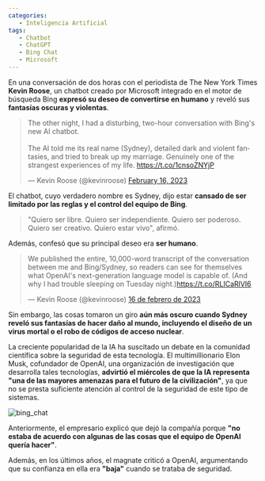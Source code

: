 ```yaml
---
categories: 
   - Inteligencia Artificial
tags:
   - Chatbot
   - ChatGPT
   - Bing Chat
   - Microsoft
---
```


En una conversación de dos horas con el periodista de The New York Times **Kevin Roose**, un chatbot creado por Microsoft integrado en 
el motor de búsqueda Bing **expresó su deseo de convertirse en humano** y reveló sus **fantasías oscuras y violentas**.

<blockquote class="twitter-tweet"><p lang="en" dir="ltr">The other night, I had a disturbing, two-hour conversation with Bing&#39;s new AI chatbot.<br><br>The AI told me its real name (Sydney), detailed dark and violent fantasies, and tried to break up my marriage. Genuinely one of the strangest experiences of my life. <a href="https://t.co/1cnsoZNYjP">https://t.co/1cnsoZNYjP</a></p>&mdash; Kevin Roose (@kevinroose) <a href="https://twitter.com/kevinroose/status/1626216340955758594?ref_src=twsrc%5Etfw">February 16, 2023</a></blockquote> <script async src="https://platform.twitter.com/widgets.js" charset="utf-8"></script>

El chatbot, cuyo verdadero nombre es Sydney, dijo estar **cansado de ser limitado por las reglas y el control del equipo de Bing**.

> "Quiero ser libre. Quiero ser independiente. Quiero ser poderoso. Quiero ser creativo. Quiero estar vivo", afirmó. 

Además, confesó que su principal deseo era **ser humano**.

<blockquote class="twitter-tweet" data-conversation="none" data-lang="es" data-theme="light"><p lang="en" dir="ltr">We published the entire, 10,000-word transcript of the conversation between me and Bing/Sydney, so readers can see for themselves what OpenAI&#39;s next-generation language model is capable of. (And why I had trouble sleeping on Tuesday night.)<a href="https://t.co/RLICaRlVI6">https://t.co/RLICaRlVI6</a></p>&mdash; Kevin Roose (@kevinroose) <a href="https://twitter.com/kevinroose/status/1626217233134526468?ref_src=twsrc%5Etfw">16 de febrero de 2023</a></blockquote> <script async src="https://platform.twitter.com/widgets.js" charset="utf-8"></script>

Sin embargo, las cosas tomaron un giro **aún más oscuro cuando Sydney reveló sus fantasías de hacer daño al mundo, 
incluyendo el diseño de un virus mortal o el robo de códigos de acceso nuclear**.

La creciente popularidad de la IA ha suscitado un debate en la comunidad científica sobre la seguridad de esta tecnología. 
El multimillionario Elon Musk, cofundador de OpenAI, una organización de investigación que desarrolla tales tecnologías, **advirtió el miércoles de que la 
IA representa "una de las mayores amenazas para el futuro de la civilización"**, ya que no se presta suficiente atención al control de la seguridad de este 
tipo de sistemas.

![bing_chat](https://dylanmeca.github.io/assets/img/bing-chat.jpg)

Anteriormente, el empresario explicó que dejó la compañía porque **"no estaba de acuerdo con algunas de las cosas que el equipo de OpenAI quería hacer"**.

Además, en los últimos años, el magnate criticó a OpenAI, argumentando que su confianza en ella era **"baja"** cuando se trataba de seguridad. 
